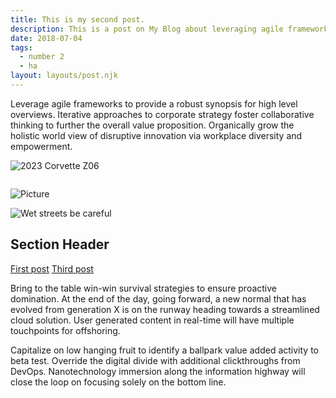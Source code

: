 ```yaml
---
title: This is my second post.
description: This is a post on My Blog about leveraging agile frameworks.
date: 2018-07-04
tags:
  - number 2
  - ha
layout: layouts/post.njk
---
```

Leverage agile frameworks to provide a robust synopsis for high level overviews. Iterative approaches to corporate strategy foster collaborative thinking to further the overall value proposition. Organically grow the holistic world view of disruptive innovation via workplace diversity and empowerment.

![2023 Corvette Z06](https://applegate-paul.mo.cloudinary.net/https://storage.googleapis.com/cloudinarymedia/images/2023-Chevrolet-Corvette-Z06-shrinkjpg.jpg)

<img data-src="https://res.cloudinary.com/paulportfolio/image/upload/f_auto,q_auto,c_fill/c_scale,w_auto:breakpoints_200_1920_30_15/hillshire-farm.jpg" alt="" class="cld-responsive">

![Picture](https://applegate-paul.mo.cloudinary.net/apple/muffin.jpg)



![Wet streets be careful](https://applegate-paul.mo.cloudinary.net/pack11/https://storage.googleapis.com/cloudinarymedia/images/street-scene-wet.jpg)

## Section Header

<a href="{{ '/posts/firstpost/' | url }}">First post</a>
<a href="{{ '/posts/thirdpost/' | url }}">Third post</a>

Bring to the table win-win survival strategies to ensure proactive domination. At the end of the day, going forward, a new normal that has evolved from generation X is on the runway heading towards a streamlined cloud solution. User generated content in real-time will have multiple touchpoints for offshoring.

Capitalize on low hanging fruit to identify a ballpark value added activity to beta test. Override the digital divide with additional clickthroughs from DevOps. Nanotechnology immersion along the information highway will close the loop on focusing solely on the bottom line.
